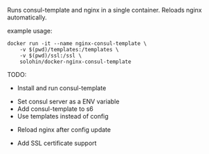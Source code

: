 Runs consul-template and nginx in a single container. Reloads nginx automatically.

example usage:

```
docker run -it --name nginx-consul-template \
    -v $(pwd)/templates:/templates \
    -v $(pwd)/ssl:/ssl \
    solohin/docker-nginx-consul-template
```


TODO:
+ Install and run consul-template
- Set consul server as a ENV variable
- Add consul-template to s6
- Use templates instead of config
+ Reload nginx after config update
- Add SSL certificate support
